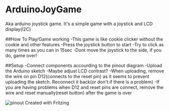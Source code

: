
# ArduinoJoyGame
Aka arduino joystick game. It's a simple game with a joystick and LCD display(I2C)

##How To Play/Game working
-This game is like cookie clicker without the cookie and other features
-Press the joystick button to start
-Try to click as many times as you can in 15sec
-Dont move the joystick to the side, if you do, game over!

##Setup
-Connect components accourding to the pinout diagram
-Upload the Arduino sketch
-Maybe adjust LCD contrast?
-When uploading, remove the wire on pin D12(connects to the reset pin) as it seems to prevent uploading the sketch. Reconnect it back(or don't if there is a problem)
-If you are having problems when D12 and reset pins are connect, remove the wire and reset manually(reset button) after the game is over

![pinout](https://user-images.githubusercontent.com/85803570/229263366-eb85c0a2-4b5e-476c-a1fc-e14eb17b2284.png)
Created with Fritzing
